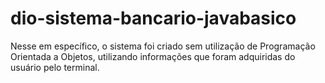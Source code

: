 # dio-sistema-bancario-javabasico
Nesse em específico, o sistema foi criado sem utilização de Programação Orientada a Objetos, 
utilizando informações que foram adquiridas do usuário pelo terminal.
